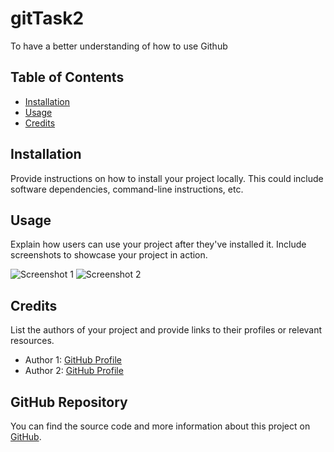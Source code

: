 # gitTask2

To have a better understanding of how to use Github

## Table of Contents

- [Installation](#installation)
- [Usage](#usage)
- [Credits](#credits)

## Installation

Provide instructions on how to install your project locally. This could include software dependencies, command-line instructions, etc.

## Usage

Explain how users can use your project after they've installed it. Include screenshots to showcase your project in action.

![Screenshot 1](/screenshots/screenshot1.png)
![Screenshot 2](/screenshots/screenshot2.png)

## Credits

List the authors of your project and provide links to their profiles or relevant resources.

- Author 1: [GitHub Profile](https://github.com/author1)
- Author 2: [GitHub Profile](https://github.com/author2)

## GitHub Repository

You can find the source code and more information about this project on [GitHub](https://github.com/your-username/your-repo-name).

